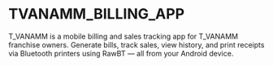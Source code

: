 # TVANAMM_BILLING_APP
T_VANAMM is a mobile billing and sales tracking app for T_VANAMM franchise owners. Generate bills, track sales, view history, and print receipts via Bluetooth printers using RawBT — all from your Android device.
